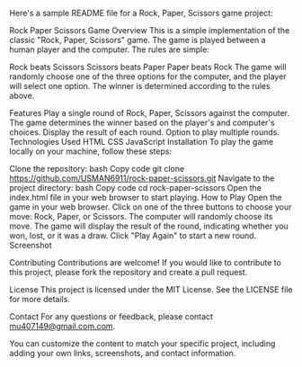 
Here's a sample README file for a Rock, Paper, Scissors game project:

Rock Paper Scissors Game
Overview
This is a simple implementation of the classic "Rock, Paper, Scissors" game. The game is played between a human player and the computer. The rules are simple:

Rock beats Scissors
Scissors beats Paper
Paper beats Rock
The game will randomly choose one of the three options for the computer, and the player will select one option. The winner is determined according to the rules above.

Features
Play a single round of Rock, Paper, Scissors against the computer.
The game determines the winner based on the player's and computer's choices.
Display the result of each round.
Option to play multiple rounds.
Technologies Used
HTML
CSS
JavaScript
Installation
To play the game locally on your machine, follow these steps:

Clone the repository:
bash
Copy code
git clone https://github.com/USMAN6911/rock-paper-scissors.git
Navigate to the project directory:
bash
Copy code
cd rock-paper-scissors
Open the index.html file in your web browser to start playing.
How to Play
Open the game in your web browser.
Click on one of the three buttons to choose your move: Rock, Paper, or Scissors.
The computer will randomly choose its move.
The game will display the result of the round, indicating whether you won, lost, or it was a draw.
Click "Play Again" to start a new round.
Screenshot

Contributing
Contributions are welcome! If you would like to contribute to this project, please fork the repository and create a pull request.

License
This project is licensed under the MIT License. See the LICENSE file for more details.

Contact
For any questions or feedback, please contact mu407149@gmail.com.com.

You can customize the content to match your specific project, including adding your own links, screenshots, and contact information.






